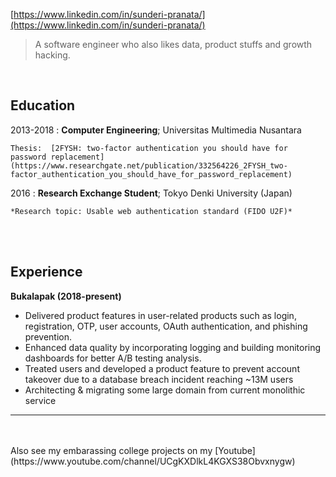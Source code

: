 [https://www.linkedin.com/in/sunderi-pranata/](https://www.linkedin.com/in/sunderi-pranata/)

>
> A software engineer who also likes data, product stuffs and growth hacking.
>
<br>

Education
---------

2013-2018
:   **Computer Engineering**; Universitas Multimedia Nusantara

    Thesis:  [2FYSH: two-factor authentication you should have for password replacement](https://www.researchgate.net/publication/332564226_2FYSH_two-factor_authentication_you_should_have_for_password_replacement)

2016
:   **Research Exchange Student**; Tokyo Denki University (Japan)

    *Research topic: Usable web authentication standard (FIDO U2F)*

<br>
<br>

Experience
----------

**Bukalapak (2018-present)**

* Delivered product features in user-related products such as login, registration, OTP, user accounts, OAuth authentication, and phishing prevention.
* Enhanced data quality by incorporating logging and building monitoring dashboards for better A/B testing analysis.
* Treated users and developed a product feature to prevent account takeover due to a database breach incident reaching ~13M users
* Architecting & migrating some large domain from current monolithic service

---
<br>
<br>
Also see my embarassing college projects on my [Youtube](https://www.youtube.com/channel/UCgKXDlkL4KGXS38Obvxnygw)
